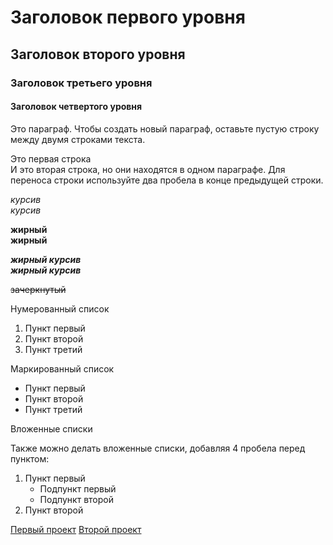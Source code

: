 # Заголовок первого уровня
## Заголовок второго уровня
### Заголовок третьего уровня
#### Заголовок четвертого уровня

Это параграф. Чтобы создать новый параграф, оставьте пустую строку между двумя строками текста.

Это первая строка  
И это вторая строка, но они находятся в одном параграфе. Для переноса строки используйте два пробела в конце предыдущей строки.

*курсив*  
_курсив_

**жирный**  
__жирный__

***жирный курсив***  
___жирный курсив___

~~зачеркнутый~~

Нумерованный список

1. Пункт первый
2. Пункт второй
3. Пункт третий

Маркированный список

- Пункт первый
- Пункт второй
- Пункт третий

Вложенные списки

Также можно делать вложенные списки, добавляя 4 пробела перед пунктом:

1. Пункт первый
    - Подпункт первый
    - Подпункт второй
2. Пункт второй


[Первый проект](https://github.com/chegrincova/portfolio/tree/main/01%20-%20First%20Project)
[Второй проект](https://github.com/chegrincova/portfolio/tree/main/02%20-%20Second%20Project)
